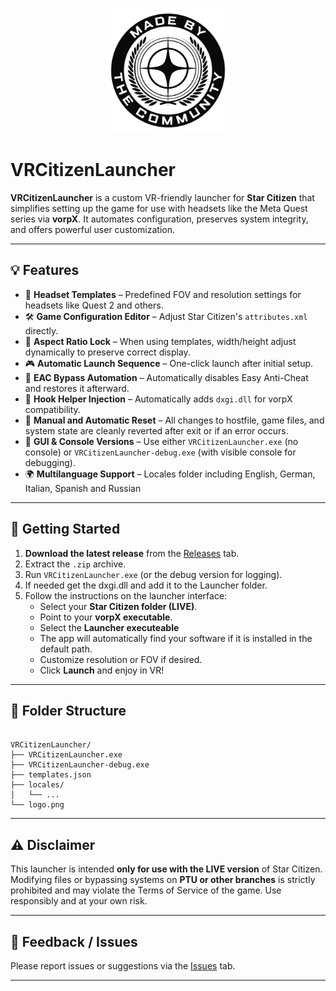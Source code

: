 
<p align="center">
  <img src="./media/logo1.png" width="200" alt="Star Citizen Logo"/>
</p>

# VRCitizenLauncher

**VRCitizenLauncher** is a custom VR-friendly launcher for **Star Citizen** that simplifies setting up the game for use with headsets like the Meta Quest series via **vorpX**. It automates configuration, preserves system integrity, and offers powerful user customization.

---

## 💡 Features

- 🎯 **Headset Templates** – Predefined FOV and resolution settings for headsets like Quest 2 and others.
- 🛠 **Game Configuration Editor** – Adjust Star Citizen's `attributes.xml` directly.
- 🔭 **Aspect Ratio Lock** – When using templates, width/height adjust dynamically to preserve correct display.
- 🎮 **Automatic Launch Sequence** – One-click launch after initial setup.
- 🔐 **EAC Bypass Automation** – Automatically disables Easy Anti-Cheat and restores it afterward.
- 🧩 **Hook Helper Injection** – Automatically adds `dxgi.dll` for vorpX compatibility.
- 🧼 **Manual and Automatic Reset** – All changes to hostfile, game files, and system state are cleanly reverted after exit or if an error occurs.
- 📜 **GUI & Console Versions** – Use either `VRCitizenLauncher.exe` (no console) or `VRCitizenLauncher-debug.exe` (with visible console for debugging).
- 🌍 **Multilanguage Support** – Locales folder including English, German, Italian, Spanish and Russian

---

## 🚀 Getting Started

1. **Download the latest release** from the [Releases](https://github.com/yourusername/VRCitizenLauncher/releases) tab.
2. Extract the `.zip` archive.
3. Run `VRCitizenLauncher.exe` (or the debug version for logging).
4. If needed get the dxgi.dll and add it to the Launcher folder.
5. Follow the instructions on the launcher interface:
   - Select your **Star Citizen folder (LIVE)**.
   - Point to your **vorpX executable**.
   - Select the **Launcher executeable**
   - The app will automatically find your software if it is installed in the default path.
   - Customize resolution or FOV if desired.
   - Click **Launch** and enjoy in VR!

---

## 📁 Folder Structure

```

VRCitizenLauncher/
├── VRCitizenLauncher.exe
├── VRCitizenLauncher-debug.exe
├── templates.json
├── locales/
│   └── ...
└── logo.png

```

---

## ⚠️ Disclaimer

This launcher is intended **only for use with the LIVE version** of Star Citizen.  
Modifying files or bypassing systems on **PTU or other branches** is strictly prohibited and may violate the Terms of Service of the game. Use responsibly and at your own risk.

---

## 📩 Feedback / Issues

Please report issues or suggestions via the [Issues](https://github.com/GamingadlerHD/VRCitizen-Launcher/issues) tab.

---

